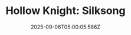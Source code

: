 ---
title: "Hollow Knight: Silksong"
id: 1030300
date: 2025-09-06T05:00:05.586Z
link: games/steam/recent/hollow-knight-silksong
image: http://media.steampowered.com/steamcommunity/public/images/apps/1030300/b4a999c1302e3ac123c041fd41bb8a34528c6ab5.jpg
playtime_2weeks: 320
playtime_forever: 320
playtime_windows_forever: 0
playtime_mac_forever: 0
playtime_linux_forever: 320
playtime_deck_forever: 320
---
